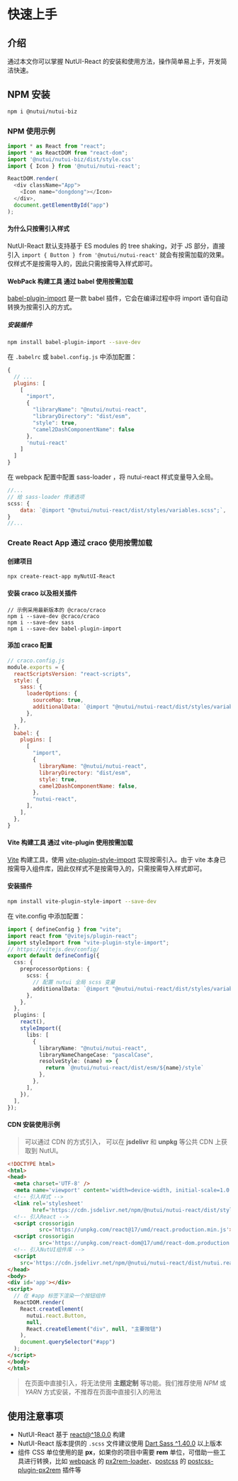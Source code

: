# 快速上手

## 介绍

通过本文你可以掌握 NutUI-React 的安装和使用方法，操作简单易上手，开发简洁快速。

## NPM 安装

```bash
npm i @nutui/nutui-biz
```

### NPM 使用示例

```javascript
import * as React from "react";
import * as ReactDOM from "react-dom";
import '@nutui/nutui-biz/dist/style.css'
import { Icon } from '@nutui/nutui-react';

ReactDOM.render(
  <div className="App">
    <Icon name="dongdong"></Icon>
  </div>,
  document.getElementById("app")
);

```

#### 为什么只按需引入样式

NutUI-React 默认支持基于 ES modules 的 tree shaking，对于 JS 部分，直接引入 `import { Button } from '@nutui/nutui-react'` 就会有按需加载的效果。仅样式不是按需导入的，因此只需按需导入样式即可。

#### WebPack 构建工具 通过 babel 使用按需加载

[babel-plugin-import](https://github.com/ant-design/babel-plugin-import) 是一款 babel 插件，它会在编译过程中将 import 语句自动转换为按需引入的方式。
##### 安装插件
``` bash
npm install babel-plugin-import --save-dev
```
在 `.babelrc` 或 `babel.config.js` 中添加配置：

``` javascript
{
  // ...
  plugins: [
    [
      "import",
      {
        "libraryName": "@nutui/nutui-react",
        "libraryDirectory": "dist/esm",
        "style": true,
        "camel2DashComponentName": false
      },
      'nutui-react'
    ]
  ]
}
```
在 webpack 配置中配置 sass-loader ，将 nutui-react 样式变量导入全局。
```javascript
//...
// 给 sass-loader 传递选项
scss: {
    data: `@import "@nutui/nutui-react/dist/styles/variables.scss";`,
}
//...
```

### Create React App 通过 craco 使用按需加载

#### 创建项目

```shell
npx create-react-app myNutUI-React
```

#### 安装 craco 以及相关插件

```shell
// 示例采用最新版本的 @craco/craco
npm i --save-dev @craco/craco
npm i --save-dev sass
npm i --save-dev babel-plugin-import
```

#### 添加 craco 配置

```js
// craco.config.js
module.exports = {
  reactScriptsVersion: "react-scripts",
  style: {
    sass: {
      loaderOptions: {
        sourceMap: true,
        additionalData: `@import "@nutui/nutui-react/dist/styles/variables.scss";` /* Any sass-loader configuration options: https://github.com/webpack-contrib/sass-loader. */,
      },
    },
  },
  babel: {
    plugins: [
      [
        "import",
        {
          libraryName: "@nutui/nutui-react",
          libraryDirectory: "dist/esm",
          style: true,
          camel2DashComponentName: false,
        },
        "nutui-react",
      ],
    ],
  },
}

```

#### Vite 构建工具 通过 vite-plugin 使用按需加载

[Vite](https://vitejs.dev/) 构建工具，使用 [vite-plugin-style-import](https://github.com/anncwb/vite-plugin-style-import) 实现按需引入。由于 vite 本身已按需导入组件库，因此仅样式不是按需导入的，只需按需导入样式即可。

#### 安装插件

``` bash
npm install vite-plugin-style-import --save-dev
```

在 vite.config 中添加配置：

```typescript
import { defineConfig } from "vite";
import react from "@vitejs/plugin-react";
import styleImport from "vite-plugin-style-import";
// https://vitejs.dev/config/
export default defineConfig({
  css: {
    preprocessorOptions: {
      scss: {
        // 配置 nutui 全局 scss 变量
        additionalData: `@import "@nutui/nutui-react/dist/styles/variables.scss";`,
      },
    },
  },
  plugins: [
    react(),
    styleImport({
      libs: [
        {
          libraryName: "@nutui/nutui-react",
          libraryNameChangeCase: "pascalCase",
          resolveStyle: (name) => {
            return `@nutui/nutui-react/dist/esm/${name}/style`
          },
        },
      ],
    }),
  ],
});

```

#### CDN 安装使用示例

> 可以通过 CDN 的方式引入， 可以在 **jsdelivr** 和 **unpkg** 等公共 CDN 上获取到 NutUI。

```html
<!DOCTYPE html>
<html>
<head>
  <meta charset='UTF-8' />
  <meta name='viewport' content='width=device-width, initial-scale=1.0' />
  <!-- 引入样式 -->
  <link rel='stylesheet'
        href='https://cdn.jsdelivr.net/npm/@nutui/nutui-react/dist/style.css' />
  <!-- 引入React -->
  <script crossorigin
          src='https://unpkg.com/react@17/umd/react.production.min.js'></script>
  <script crossorigin
          src='https://unpkg.com/react-dom@17/umd/react-dom.production.min.js'></script>
  <!-- 引入NutUI组件库 -->
  <script
    src='https://cdn.jsdelivr.net/npm/@nutui/nutui-react/dist/nutui.react.umd.js'></script>
</head>
<body>
<div id='app'></div>
<script>
  // 在 #app 标签下渲染一个按钮组件
  ReactDOM.render(
    React.createElement(
      nutui.react.Button,
      null,
      React.createElement("div", null, "主要按钮")
    ),
    document.querySelector("#app")
  );
</script>
</body>
</html>
```

> 在页面中直接引入，将无法使用 **主题定制** 等功能。我们推荐使用 *NPM* 或 *YARN* 方式安装，不推荐在页面中直接引入的用法

## 使用注意事项
- NutUI-React 基于 [react@^18.0.0](https://www.npmjs.com/package/react) 构建
- NutUI-React 版本提供的 `.scss` 文件建议使用 [Dart Sass ^1.40.0](https://www.npmjs.com/package/sass) 以上版本
- 组件 CSS 单位使用的是 **px**，如果你的项目中需要 **rem** 单位，可借助一些工具进行转换，比如 [webpack](https://www.webpackjs.com/) 的 [px2rem-loader](https://www.npmjs.com/package/px2rem-loader)、[postcss](https://github.com/postcss/postcss) 的 [postcss-plugin-px2rem](https://www.npmjs.com/package/postcss-plugin-px2rem) 插件等

